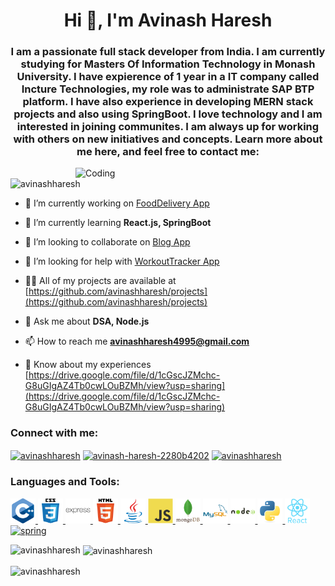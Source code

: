 <h1 align="center">Hi 👋, I'm Avinash Haresh</h1>
<h3 align="center">I am a passionate full stack developer from India. I am currently studying for Masters Of Information Technology in Monash University. I have expierence of 1 year in a IT company called Incture Technologies, my role was to administrate SAP BTP platform. I have also experience in developing MERN stack projects and also using SpringBoot. I love technology and I am interested in joining communites. I am always up for working with others on new initiatives and concepts. Learn more about me here, and feel free to contact me:</h3>
<img align="right" alt="Coding" width="400" src="https://media.tenor.com/YZPnGuPeZv8AAAAd/coding.gif">

<p align="left"> <img src="https://komarev.com/ghpvc/?username=avinashharesh&label=Profile%20views&color=0e75b6&style=flat" alt="avinashharesh" /> </p>

- 🔭 I’m currently working on [FoodDelivery App](https://github.com/avinashharesh/fooddeliveryapp)

- 🌱 I’m currently learning **React.js, SpringBoot**

- 👯 I’m looking to collaborate on [Blog App](https://github.com/avinashharesh/blog_app)

- 🤝 I’m looking for help with [WorkoutTracker App](https://github.com/avinashharesh/workout_tracker)

- 👨‍💻 All of my projects are available at [https://github.com/avinashharesh/projects](https://github.com/avinashharesh/projects)

- 💬 Ask me about **DSA, Node.js**

- 📫 How to reach me **avinashharesh4995@gmail.com**

- 📄 Know about my experiences [https://drive.google.com/file/d/1cGscJZMchc-G8uGIgAZ4Tb0cwLOuBZMh/view?usp=sharing](https://drive.google.com/file/d/1cGscJZMchc-G8uGIgAZ4Tb0cwLOuBZMh/view?usp=sharing)

<h3 align="left">Connect with me:</h3>
<p align="left">
<a href="https://twitter.com/avinashharesh" target="blank"><img align="center" src="https://raw.githubusercontent.com/rahuldkjain/github-profile-readme-generator/master/src/images/icons/Social/twitter.svg" alt="avinashharesh" height="30" width="40" /></a>
<a href="https://linkedin.com/in/avinash-haresh-2280b4202" target="blank"><img align="center" src="https://raw.githubusercontent.com/rahuldkjain/github-profile-readme-generator/master/src/images/icons/Social/linked-in-alt.svg" alt="avinash-haresh-2280b4202" height="30" width="40" /></a>
<a href="https://www.leetcode.com/avinashharesh" target="blank"><img align="center" src="https://raw.githubusercontent.com/rahuldkjain/github-profile-readme-generator/master/src/images/icons/Social/leet-code.svg" alt="avinashharesh" height="30" width="40" /></a>
</p>

<h3 align="left">Languages and Tools:</h3>
<p align="left"> <a href="https://www.w3schools.com/cpp/" target="_blank" rel="noreferrer"> <img src="https://raw.githubusercontent.com/devicons/devicon/master/icons/cplusplus/cplusplus-original.svg" alt="cplusplus" width="40" height="40"/> </a> <a href="https://www.w3schools.com/css/" target="_blank" rel="noreferrer"> <img src="https://raw.githubusercontent.com/devicons/devicon/master/icons/css3/css3-original-wordmark.svg" alt="css3" width="40" height="40"/> </a> <a href="https://expressjs.com" target="_blank" rel="noreferrer"> <img src="https://raw.githubusercontent.com/devicons/devicon/master/icons/express/express-original-wordmark.svg" alt="express" width="40" height="40"/> </a> <a href="https://www.w3.org/html/" target="_blank" rel="noreferrer"> <img src="https://raw.githubusercontent.com/devicons/devicon/master/icons/html5/html5-original-wordmark.svg" alt="html5" width="40" height="40"/> </a> <a href="https://www.java.com" target="_blank" rel="noreferrer"> <img src="https://raw.githubusercontent.com/devicons/devicon/master/icons/java/java-original.svg" alt="java" width="40" height="40"/> </a> <a href="https://developer.mozilla.org/en-US/docs/Web/JavaScript" target="_blank" rel="noreferrer"> <img src="https://raw.githubusercontent.com/devicons/devicon/master/icons/javascript/javascript-original.svg" alt="javascript" width="40" height="40"/> </a> <a href="https://www.mongodb.com/" target="_blank" rel="noreferrer"> <img src="https://raw.githubusercontent.com/devicons/devicon/master/icons/mongodb/mongodb-original-wordmark.svg" alt="mongodb" width="40" height="40"/> </a> <a href="https://www.mysql.com/" target="_blank" rel="noreferrer"> <img src="https://raw.githubusercontent.com/devicons/devicon/master/icons/mysql/mysql-original-wordmark.svg" alt="mysql" width="40" height="40"/> </a> <a href="https://nodejs.org" target="_blank" rel="noreferrer"> <img src="https://raw.githubusercontent.com/devicons/devicon/master/icons/nodejs/nodejs-original-wordmark.svg" alt="nodejs" width="40" height="40"/> </a> <a href="https://www.python.org" target="_blank" rel="noreferrer"> <img src="https://raw.githubusercontent.com/devicons/devicon/master/icons/python/python-original.svg" alt="python" width="40" height="40"/> </a> <a href="https://reactjs.org/" target="_blank" rel="noreferrer"> <img src="https://raw.githubusercontent.com/devicons/devicon/master/icons/react/react-original-wordmark.svg" alt="react" width="40" height="40"/> </a> <a href="https://spring.io/" target="_blank" rel="noreferrer"> <img src="https://www.vectorlogo.zone/logos/springio/springio-icon.svg" alt="spring" width="40" height="40"/> </a> </p>

<p><img align="left" src="https://github-readme-stats.vercel.app/api/top-langs?username=avinashharesh&show_icons=true&locale=en&layout=compact" alt="avinashharesh" /></p>

<p>&nbsp;<img align="center" src="https://github-readme-stats.vercel.app/api?username=avinashharesh&show_icons=true&locale=en" alt="avinashharesh" /></p>

<p><img align="center" src="https://github-readme-streak-stats.herokuapp.com/?user=avinashharesh&" alt="avinashharesh" /></p>
